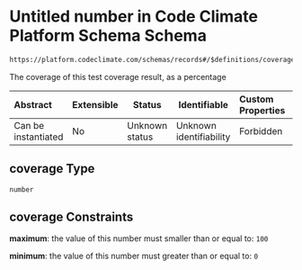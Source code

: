 # Untitled number in Code Climate Platform Schema Schema

```txt
https://platform.codeclimate.com/schemas/records#/$definitions/coverageTotals/properties/attributes/properties/coverage
```

The coverage of this test coverage result, as a percentage


| Abstract            | Extensible | Status         | Identifiable            | Custom Properties | Additional Properties | Access Restrictions | Defined In                                            |
| :------------------ | ---------- | -------------- | ----------------------- | :---------------- | --------------------- | ------------------- | ----------------------------------------------------- |
| Can be instantiated | No         | Unknown status | Unknown identifiability | Forbidden         | Allowed               | none                | [records.json\*](records.json "open original schema") |

## coverage Type

`number`

## coverage Constraints

**maximum**: the value of this number must smaller than or equal to: `100`

**minimum**: the value of this number must greater than or equal to: `0`
